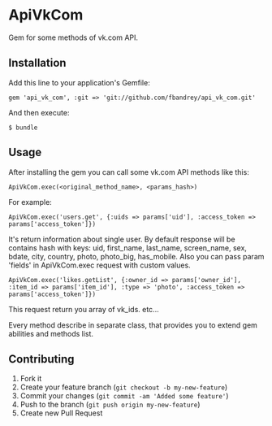 # ApiVkCom

Gem for some methods of vk.com API.

## Installation

Add this line to your application's Gemfile:

    gem 'api_vk_com', :git => 'git://github.com/fbandrey/api_vk_com.git'

And then execute:

    $ bundle

## Usage

After installing the gem you can call some vk.com API methods like this:

    ApiVkCom.exec(<original_method_name>, <params_hash>)

For example:

    ApiVkCom.exec('users.get', {:uids => params['uid'], :access_token => params['access_token']})

It's return information about single user. By default response will be contains hash with keys: uid, first_name, last_name, screen_name, sex, bdate, city, country, photo, photo_big, has_mobile. Also you can pass param 'fields' in ApiVkCom.exec request with custom values.

    ApiVkCom.exec('likes.getList', {:owner_id => params['owner_id'], :item_id => params['item_id'], :type => 'photo', :access_token => params['access_token']})

This request return you array of vk_ids. etc...

Every method describe in separate class, that provides you to extend gem abilities and methods list.

## Contributing

1. Fork it
2. Create your feature branch (`git checkout -b my-new-feature`)
3. Commit your changes (`git commit -am 'Added some feature'`)
4. Push to the branch (`git push origin my-new-feature`)
5. Create new Pull Request
